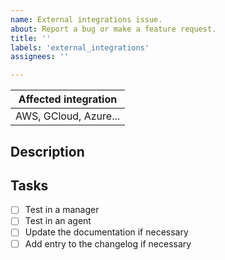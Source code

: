 ```yaml
---
name: External integrations issue. 
about: Report a bug or make a feature request.
title: ''
labels: 'external_integrations'
assignees: ''

---
```


| Affected integration |
|---|
| AWS, GCloud, Azure...|

<!--
Whenever possible, issues should be created for bug reporting and feature requests.
For questions related to the user experience, please refer to:
- Wazuh mailing list: https://groups.google.com/forum/#!forum/wazuh
- Join Wazuh on Slack: https://wazuh.com/community/join-us-on-slack

Please fill in the table above. Feel free to extend it at your convenience.
-->


## Description
<!--
In case of a feature request of a new service please provide example logs of that service copying them inside the <details> tag below.

In case of a bug report:
- Indicate the Wazuh version.
- Tell if it has failed on a manager, an agent, or both.
- Attach logs that illustrate the bug inside the <detail> tag below -you may want to set debug options `wazuh_modules.debug=2` and restart Wazuh (see https://documentation.wazuh.com/current/user-manual/reference/internal-options.html) to get verbose logs. This may help investigate the issue-.

<details><summary><SERVICE> logs</summary>

<p>

```
<COPY LOGS HERE>
```
</p>

</details>
-->

## Tasks
- [ ] Test in a manager
- [ ] Test in an agent
- [ ] Update the documentation if necessary
- [ ] Add entry to the changelog if necessary
